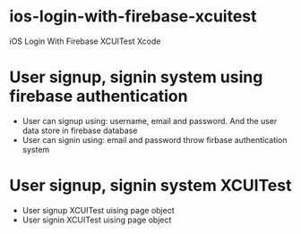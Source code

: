 # ios-login-with-firebase-xcuitest
iOS Login With Firebase XCUITest Xcode

# User signup, signin system using firebase authentication
- User can signup using: username, email and password. And the user data store in firebase database
- User can signin using: email and password throw firbase authentication system

# User signup, signin system XCUITest
- User signup XCUITest uising page object
- User signin XCUITest uising page object
